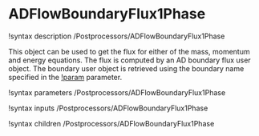 # ADFlowBoundaryFlux1Phase

!syntax description /Postprocessors/ADFlowBoundaryFlux1Phase

This object can be used to get the flux for either of the mass, momentum and energy equations.
The flux is computed by an AD boundary flux user object.
The boundary user object is retrieved using the boundary name specified in the
[!param](/Postprocessors/ADFlowBoundaryFlux1Phase/boundary) parameter.

!syntax parameters /Postprocessors/ADFlowBoundaryFlux1Phase

!syntax inputs /Postprocessors/ADFlowBoundaryFlux1Phase

!syntax children /Postprocessors/ADFlowBoundaryFlux1Phase
